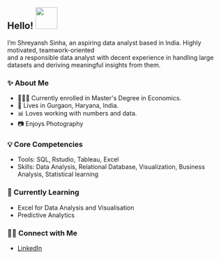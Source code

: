 ## Hello! <img src="https://media.giphy.com/media/hvRJCLFzcasrR4ia7z/giphy.gif" width="50px">


I’m Shreyansh Sinha, an aspiring data analyst based in India. Highly motivated, teamwork-oriented <br>
and a responsible data analyst with decent experience in handling large datasets and deriving meaningful insights from them.

### ✨ About Me
- 👩🏻‍💻 Currently enrolled in Master's Degree in Economics.
- 🏡 Lives in Gurgaon, Haryana, India.
- 📊 Loves working with numbers and data.
- 📷 Enjoys Photography

### 💡 Core Competencies
- Tools: SQL, Rstudio, Tableau, Excel
- Skills: Data Analysis, Relational Database, Visualization, Business Analysis, Statistical learning

### 📝 Currently Learning
- Excel for Data Analysis and Visualisation 
- Predictive Analytics

### 🙌🏻 Connect with Me
- [LinkedIn](https://www.linkedin.com/in/shreyansh-sinha-318242196/)
